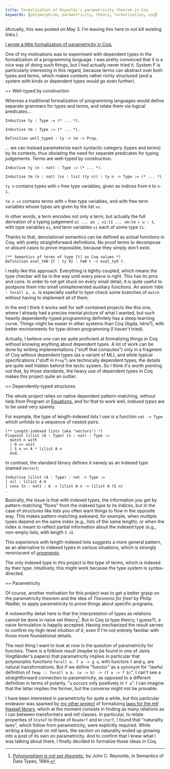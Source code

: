 ```yaml
---
title: Formalization of Reynolds's parametricity theorem in Coq
keywords: [polymorphism, parametricity, theory, formalization, coq]
---
```


(Actually, this was posted on May 3. I'm leaving this here to not kill existing
links.)

[I wrote a little formalization of parametricity in
Coq.](https://github.com/Lysxia/system-F)

One of my motivations was to experiment with dependent types in the
formalization of a programming language. I was pretty convinced that it is a
nice way of doing such things, but I had actually never tried it. System F
is particularly interesting in this regard, because terms can abstract over
both types and terms, which makes contexts rather richly structured (and a
system with kinds or dependent types would go even further).

== Well-typed by construction

Whereas a traditional formalization of programming languages would define
separate grammars for types and terms, and relate them via logical
predicates...

```coq
Inductive ty : Type := (* ... *).

Inductive tm : Type := (* ... *).

Definition well_typed : ty -> tm -> Prop.
```

... we can instead parameterize each syntactic category (types and terms) by
its contexts, thus obviating the need for separate predicates for typing
judgements. Terms are well-typed by construction.

```coq
Inductive ty (n : nat) : Type := (* ... *).

Inductive tm (n : nat) (vs : list (ty n)) : ty n -> Type := (* ... *).
```

`ty n` contains types with `n` free type variables, given as indices
from `0` to `n-1`.

`tm n vs` contains terms with `n` free type variables, and with
free term variables whose types are given by the list `vs`.

In other words, a term encodes not only a term, but actually the full
derivation of a typing judgement `α1 ... αn ; x1:t1 ... xm:tm ⊢ u : t`,
with type variables `αi`, and term variables `xi` each of some type `ti`.

Thanks to that, denotational semantics can be defined as actual functions in
Coq, with pretty straightforward definitions. No proof terms to decompose or
absurd cases to prove impossible, because they simply don't exist.

```coq
(** Semantics of terms of type [t] as Coq values *)
Definition eval_tm0 {t : ty 0} : tm0 t -> eval_ty0 t.
```

I really like this approach. Everything is tightly coupled, which means the
type checker will be in the way until every piece is right.
This has its pros and cons. In order to not get stuck on every small detail,
it is quite useful to postpone them into small unimplemented auxiliary
functions. An axiom `TODO : forall a, a.` is especially useful to type check
some branches of `match` without having to implement all of them.

In the end I think it works well for self-contained projects like this one,
where I already had a precise mental picture of what I wanted, but such heavily
dependently-typed programming definitely has a steep learning curve.
Things might be easier in other systems than Coq (Agda, Idris?), with better
environments for type-driven programming (I haven't tried).

Actually, I believe one can be quite proficient at formalizing things in Coq
without knowing anything about dependent types. A lot of work can be done by
writing implementations ("stuff that computes") only in a fragment of Coq
without dependent types (as a variant of ML), and while typical specifications
("stuff in `Prop`") are technically dependent types, the details are quite well
hidden behind the tactic system. So I think it's worth pointing out that, by
those standards, the heavy use of dependent types in Coq makes this project
quite an outlier.

== Dependently-typed structures

The whole project relies on native dependent pattern-matching, without help
from Program or [Equations](https://github.com/mattam82/Coq-Equations),
and for that to work well, *indexed types* are to be used very sparely.

For example, the type of length-indexed lists I use is a
function `nat -> Type` which unfolds to a sequence of nested pairs:

```coq
(** Length-indexed lists (aka "vectors") *)
Fixpoint lilist (A : Type) (n : nat) : Type :=
  match n with
  | O => unit
  | S n => A * lilist A n
  end.
```

In contrast, the standard library defines it naively as an indexed type (named
`Vector`):

```coq
Inductive lilist (A : Type) : nat -> Type :=
| nil : lilist A O
| cons {n : nat} : A -> lilist A n -> lilist A (S n)
.
```

Basically, the issue is that with indexed types, the information you
get by pattern-matching "flows" from the indexed type to its indices,
but in the case of structures like lists you often want things to flow in the
opposite way. This makes pattern-matching awkward, for example, when multiple
types depend on the same index (e.g., lists of the same length), or when the
index is meant to reflect partial information about the indexed type (e.g.,
non-empty lists, with length `S n`).

This experience with length-indexed lists suggests a more general pattern, as
an alternative to indexed types in various situations, which is strongly
reminiscent of
[*ornaments*](https://personal.cis.strath.ac.uk/conor.mcbride/pub/OAAO/LitOrn.pdf).

The only indexed type in this project is the type of terms, which is indexed
by their type. Intuitively, this might work because the type system is
syntax-directed.

== Parametricity

Of course, another motivation for this project was to get a better grasp on the
parametricity theorem and the idea of *Theorems for free!* by Philip Wadler,
to apply parametricity to prove things about specific programs.

A noteworthy detail here is that the interpretation of types as relations
cannot be done in naive set theory[^sets]. But in Coq (*a* type theory, I
guess?), a naive formulation is happily accepted. Having mechanized the result
serves to confirm my high-level intuition of it, even if I'm not entirely
familiar with those more foundational details.

[^sets]: [*Polymorphism is not set-theoretic*](https://hal.inria.fr/inria-00076261/),
  by John C. Reynolds, in Semantics of Data Types, 1984.

The next thing I want to look at now is the question of parametricity for
functors. There is a folklore result (maybe to be found in one of Janis
Voigtländer's papers) that parametricity implies in particular that polymorphic
functions `forall a. f a -> g a`, with functors `f` and `g`, are natural
transformations. But if we define "functor" as a synonym for "lawful definition
of `fmap :: forall a b. (a -> b) -> (f a -> f b)`", I can't see a
straightforward connection to parametricity, as opposed to a different
definition in terms of polarity, "`a` occurs only positively in `f a`". I can
imagine that the latter implies the former, but the converse might not be
provable.

I have been interested in parametricity for quite a while, but this particular
endeavor was sparked by [my other project](https://github.com/Lysxia/coq-mtl) of
formalizing [laws for the *mtl* Haskell
library](https://github.com/haskell/mtl/issues/5), which at the moment consists
in finding as many relations as I can between transformers and *mtl* classes.
In particular, to relate properties of `StateT` to those of `ReaderT` and
`WriterT`, I found that "naturality laws", which follow from parametricity,
were explicitly required. While writing a blogpost on *mtl* laws, the section
on naturality ended up growing into a post of its own on parametricity. And to
confirm that I knew what I was talking about there, I finally decided to
formalize those ideas in Coq.
